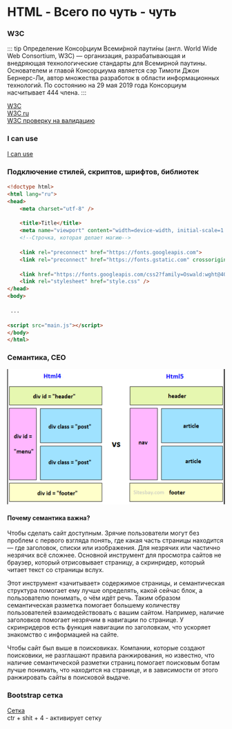 # HTML - Всего по чуть - чуть

### W3C

::: tip Определение
Консо́рциум Всеми́рной паути́ны (англ. World Wide Web Consortium, W3C) — организация, разрабатывающая
и внедряющая технологические стандарты для Всемирной паутины.
Основателем и главой Консорциума является сэр Тимоти Джон Бернерс-Ли,
автор множества разработок в области информационных технологий.
По состоянию на 29 мая 2019 года Консорциум насчитывает 444 члена.
:::

<a href="https://www.w3.org/" target="_blank">W3C</a> <br/>
<a href="https://w3c.org.ru/" target="_blank">W3C ru</a> <br/>
<a href="https://validator.w3.org/" target="_blank">W3C проверку на валидацию</a>



### I can use
<a href="https://caniuse.com/" target="_blank">I can use</a> <br/>


### Подключение стилей, скриптов, шрифтов, библиотек
```html
<!doctype html>
<html lang="ru">
<head>
    <meta charset="utf-8" />
    
    <title>Title</title>
    <meta name="viewport" content="width=device-width, initial-scale=1.0"> 
    <!--Строчка, которая делает магию-->
    
    <link rel="preconnect" href="https://fonts.googleapis.com">
    <link rel="preconnect" href="https://fonts.gstatic.com" crossorigin>
    
    <link href="https://fonts.googleapis.com/css2?family=Oswald:wght@400;500;700&display=swap" rel="stylesheet">
    <link rel="stylesheet" href="style.css" />
</head>
<body>

 ...    

<script src="main.js"></script>
</body>
</html>
```

### Cемантика, CEO

![Alt for Imsage](../html/images/img1.png)

#### Почему семантика важна? 
Чтобы сделать сайт доступным. Зрячие пользователи могут без проблем с 
первого взгляда понять, где какая часть страницы находится — где заголовок, 
списки или изображения. Для незрячих или частично незрячих всё сложнее. 
Основной инструмент для просмотра сайтов не браузер, который отрисовывает 
страницу, а скринридер, который читает текст со страницы вслух.

Этот инструмент «зачитывает» содержимое страницы, и семантическая 
структура помогает ему лучше определять, какой сейчас блок, а 
пользователю понимать, о чём идёт речь. Таким образом семантическая 
разметка помогает большему количеству пользователей взаимодействовать с 
вашим сайтом. Например, наличие заголовков помогает незрячим в навигации по 
странице. У скринридеров есть функция навигации по заголовкам, что ускоряет 
знакомство с информацией на сайте.

Чтобы сайт был выше в поисковиках. Компании, которые создают поисковики, 
не разглашают правила ранжирования, но известно, что наличие семантической 
разметки страниц помогает поисковым ботам лучше понимать, что находится на 
странице, и в зависимости от этого ранжировать сайты в поисковой выдаче.

### Bootstrap сетка

<a href="https://www.figma.com/file/4dViOL1grwQcE3sQEKBr5z/Bootstrap-4?node-id=0%3A1" target="_blank">Сетка</a> <br/>
ctr + shit + 4 - активирует сетку